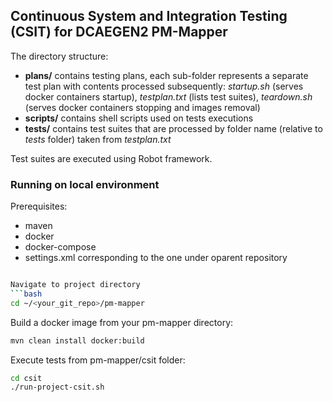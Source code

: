 ## Continuous System and Integration Testing (CSIT) for DCAEGEN2 PM-Mapper

The directory structure:

- **plans/** contains testing plans, each sub-folder represents a separate test plan with contents processed subsequently:
    _startup.sh_ (serves docker containers startup), _testplan.txt_ (lists test suites), _teardown.sh_ (serves docker containers stopping and images removal)
- **scripts/** contains shell scripts used on tests executions
- **tests/** contains test suites that are processed by folder name (relative to _tests_ folder) taken from _testplan.txt_

Test suites are executed using Robot framework.

### Running on local environment

Prerequisites:
- maven
- docker
- docker-compose
- settings.xml corresponding to the one under oparent repository 

```bash

Navigate to project directory
```bash
cd ~/<your_git_repo>/pm-mapper
```

Build a docker image from your pm-mapper directory:

```bash
mvn clean install docker:build
```

Execute tests from pm-mapper/csit folder:
```bash
cd csit
./run-project-csit.sh
```

